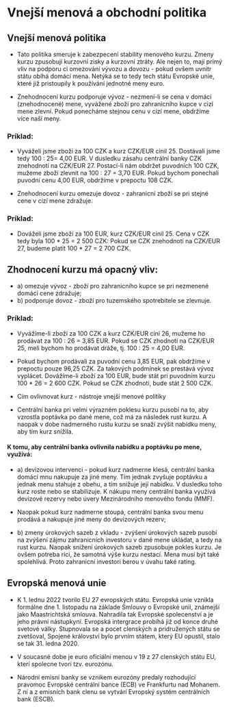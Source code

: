 # Vnejší menová a obchodní politika

## Vnejší menová politika

- Tato politika smeruje k zabezpecení stability menového kurzu. Zmeny kurzu
zpusobují kurzovní zisky a kurzovní ztráty. Ale nejen to, mají prímý vliv na
podporu ci omezování vývozu a dovozu - pokud ovšem uvnitr státu obíhá domácí
mena. Netýká se to tedy tech státu Evropské unie, které již pristoupily k
používání jednotné meny euro.

- Znehodnocení kurzu podporuje vývoz - nezmení-li se cena v domácí
(znehodnocené) mene, vyvážené zboží pro zahranicního kupce v cizí mene zlevní.
Pokud ponecháme stejnou cenu v cizí mene, obdržíme více naší meny.

### Príklad:

- Vyváželi jsme zboží za 100 CZK a kurz CZK/EUR cinil 25. Dostávali jsme
tedy 100 : 25= 4,00 EUR. V dusledku zásahu centrální banky CZK znehodnotí
na CZK/EUR 27. Postací-li nám obdržet puvodních 100 CZK, mužeme zboží zlevnit
na 100 : 27 = 3,70 EUR. Pokud bychom ponechali puvodní cenu 4,00 EUR, obdržíme
v prepoctu 108 CZK.

- Znehodnocení kurzu omezuje dovoz - zahranicní zboží se pri stejné
cene v cizí mene zdražuje.

### Príklad:
- Dováželi jsme zboží za 100 EUR, kurz CZK/EUR cinil 25. Cena v CZK tedy byla
100 * 25 = 2 500 CZK: Pokud se CZK znehodnotí na CZK/EUR 27, budeme platit
100 * 27 = 2 700 CZK.

## Zhodnocení kurzu má opacný vliv:
- a) omezuje vývoz - zboží pro zahranicního kupce se pri nezmenené domácí cene zdražuje;
- b) podporuje dovoz - zboží pro tuzemského spotrebitele se zlevnuje.

### Príklad:
- Vyvážíme-li zboží za 100 CZK a kurz CZK/EUR ciní 26, mužeme ho prodávat za
100 : 26 = 3,85 EUR. Pokud se CZK zhodnotí na CZK/EUR 25, meli bychom ho
prodávat dráže, tj. 100 : 25 = 4,00 EUR.

- Pokud bychom prodávali za puvodní cenu 3,85 EUR, pak obdržíme v prepoctu
pouze 96,25 CZK. Za takových podmínek se prestává vývoz vyplácet. Dovážíme-li
zboží za 100 EUR, bude stát pri puvodním kurzu 100 * 26 = 2 600 CZK. Pokud
se CZK zhodnotí, bude stát 2 500 CZK.

- Cím ovlivnovat kurz - nástroje vnejší menové politiky

- Centrální banka pri velmi výrazném poklesu kurzu pusobí na to, aby vzrostla
poptávka po dané mene, což má za následek rust kurzu. A naopak v dobe
nadmerného rustu kurzu se snaží zvýšit nabídku meny, aby tím kurz snížila.

#### K tomu, aby centrální banka ovlivnila nabídku a poptávku po mene, využívá:
- a) devizovou intervenci - pokud kurz nadmerne klesá, centrální banka domácí
mnu nakupuje za jiné meny. Tím jednak zvyšuje poptávku a jednak menu stahuje
z obehu, a tím snižuje její nabídku. V dusledku toho kurz roste nebo se
stabilizuje. K nákupu meny centrální banka využívá devizové rezervy nebo úvery
Mezinárodního menového fondu (MMF).

- Naopak pokud kurz nadmerne stoupá, centrální banka svou menu prodává a
nakupuje jiné meny do devizových rezerv;
- b) zmeny úrokových sazeb z vkladu - zvýšení úrokových sazeb pusobí na zvýšení
zájmu zahranicních investoru v dané mene ukládat, a tedy  na rust kurzu.
Naopak snížení úrokových sazeb zpusobuje pokles kurzu. Je ovšem potreba ríci,
že samotná výše kurzu nestací. Mena musí být také spolehlivá. Proto zahranicní
investori berou v úvahu také rating.

## Evropská menová unie
- K 1. lednu 2022 tvorilo EU 27 evropských státu. Evropská unie vznikla
formálne dne 1. listopadu na základe Smlouvy o Evropské unii, známejší jako
Maastrichtská smlouva. Nahradila tak Evropské spolecenství a je jeho právní
nástupkyní. Evropská intergrace probíhá již od konce druhé svetové války.
Stupnovala se a pocet clenských a pridružených státu se zvetšoval, Spojené
království bylo prvním státem, který EU opustil, stalo se tak 31. ledna 2020.

- V soucasné dobe je euro oficiální menou v 19 z 27 clenských státu EU, kterí
spolecne tvorí tzv. eurozónu.

- Národní emisní banky se vznikem eurozóny predaly rozhodující pravomoc
Evropské centrální bance (ECB) ve Frankfurtu nad Mohanem. Z ní a z emisních
bank clenu se vytvárí Evropský systém centrálních bank (ESCB).














